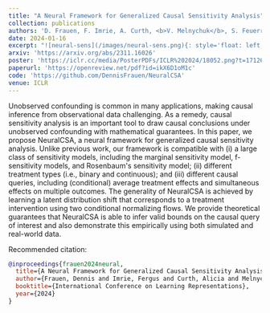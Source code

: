 ```yaml
---
title: "A Neural Framework for Generalized Causal Sensitivity Analysis"
collection: publications
authors: 'D. Frauen, F. Imrie, A. Curth, <b>V. Melnychuk</b>, S. Feuerriegel, M. van der Schaar'
date: 2024-01-16
excerpt: "![neural-sens](/images/neural-sens.png){: style='float: left; height: 100px'}"
arxiv: 'https://arxiv.org/abs/2311.16026'
poster: 'https://iclr.cc/media/PosterPDFs/ICLR%202024/18052.png?t=1712666669.7898104'
paperurl: 'https://openreview.net/pdf?id=ikX6D1oM1c'
code: 'https://github.com/DennisFrauen/NeuralCSA'
venue: ICLR
---
```


Unobserved confounding is common in many applications, making causal inference from observational data challenging. As a remedy, causal sensitivity analysis is an important tool to draw causal conclusions under unobserved confounding with mathematical guarantees. In this paper, we propose NeuralCSA, a neural framework for generalized causal sensitivity analysis. Unlike previous work, our framework is compatible with (i) a large class of sensitivity models, including the marginal sensitivity model, f-sensitivity models, and Rosenbaum's sensitivity model; (ii) different treatment types (i.e., binary and continuous); and (iii) different causal queries, including (conditional) average treatment effects and simultaneous effects on multiple outcomes. The generality of NeuralCSA is achieved by learning a latent distribution shift that corresponds to a treatment intervention using two conditional normalizing flows. We provide theoretical guarantees that NeuralCSA is able to infer valid bounds on the causal query of interest and also demonstrate this empirically using both simulated and real-world data.

Recommended citation: 
```bibtex
@inproceedings{frauen2024neural,
  title={A Neural Framework for Generalized Causal Sensitivity Analysis},
  author={Frauen, Dennis and Imrie, Fergus and Curth, Alicia and Melnychuk, Valentyn and Feuerriegel, Stefan and van der Schaar, Mihaela},
  booktitle={International Conference on Learning Representations},
  year={2024}
}
```

